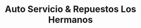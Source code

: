 ---
title: "Auto Servicio & Repuestos Los Hermanos"
url: /santo-domingo-este/auto-servicio-und-repuestos-los-hermanos/
shop: reparación de automóviles
---